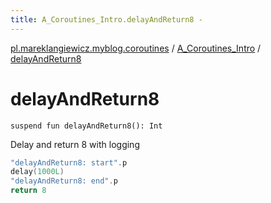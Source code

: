 ```yaml
---
title: A_Coroutines_Intro.delayAndReturn8 - 
---
```


[pl.mareklangiewicz.myblog.coroutines](../index.md) / [A_Coroutines_Intro](index.md) / [delayAndReturn8](.)

# delayAndReturn8

`suspend fun delayAndReturn8(): Int`

Delay and return 8 with logging

``` kotlin
"delayAndReturn8: start".p
delay(1000L)
"delayAndReturn8: end".p
return 8
```

